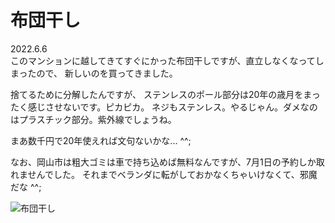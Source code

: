 # 布団干し

2022.6.6<br />
このマンションに越してきてすぐにかった布団干しですが、直立しなくなってしまったので、
新しいのを買ってきました。

捨てるために分解したんですが、
ステンレスのポール部分は20年の歳月をまったく感じさせないです。ピカピカ。
ネジもステンレス。やるじゃん。ダメなのはプラスチック部分。紫外線でしょうね。

まあ数千円で20年使えれば文句ないかな... ^^;

なお、岡山市は粗大ゴミは車で持ち込めば無料なんですが、7月1日の予約しか取れませんでした。
それまでベランダに転がしておかなくちゃいけなくて、邪魔だな ^^;

![布団干し](futonhoshi.png)